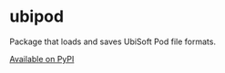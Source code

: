 # ubipod

Package that loads and saves UbiSoft Pod file formats.

[Available on PyPI](https://pypi.org/project/ubipod/)
